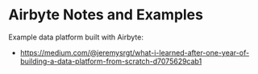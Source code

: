 # Airbyte Notes and Examples

Example data platform built with Airbyte:

- https://medium.com/@jeremysrgt/what-i-learned-after-one-year-of-building-a-data-platform-from-scratch-d7075629cab1
